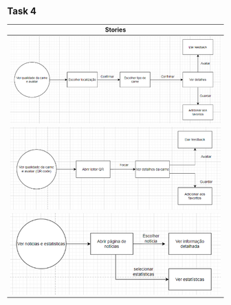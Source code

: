 ## Task 4

|                               Stories                             |       
|:---------------------------------------------------------------------------:|
| ![Alt text](/stories/imagens/storie1.png?raw=true "storie1") |
| ![Alt text](/stories/imagens/storie2.png?raw=true "storie2") |
| ![Alt text](/stories/imagens/storie3.png?raw=true "storie3") |
